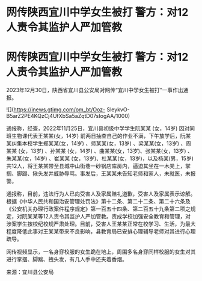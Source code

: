 # 网传陕西宜川中学女生被打 警方：对12人责令其监护人严加管教

# 网传陕西宜川中学女生被打 警方：对12人责令其监护人严加管教

2023年12月30日，陕西省宜川县公安局对网传“宜川中学女生被打”一事作出通报。

![](https://inews.gtimg.com/om_bt/Ooz-
SleykvO-B5arZ2PE4KQzCj4UfXbSa5aZqtD07sIogAA/1000)

通报称，经查，2022年11月25日，宜川县初级中学学生阮某某 (女，14岁) 因对同班生物课代表王某某(女，14岁)
前两日抽查自己的作业不满，下午放学后，阮某某纠集本校学生郑某某(女，14岁) 、师某某(女，13岁) 、梁某某(女，13岁) 、周某某 (女，13岁)
、孙某某 (女，14岁) 、曲某某(女，13岁)、张某某(女，13岁) 、朱某某(女，14岁) 、崔某某
(女，13岁)、杜某某(女，13岁)，以及杨某(男，15岁)
共12人，将王某某带至县城中山街巷一砂锅店库房内，逼迫其坐在一木凳上，掌掴、脚踢、揪头发并威胁辱骂。事发后，王某某未告知老师和家人，未就医，未报警。

通报称，目前，违法行为人已向受害人及家属赔礼道歉，受害人及家属表示谅解。根据《中华人民共和国治安管理处罚法》第十二条、第二十二条、第二十六条及《公安机关办理行政案件程序规定》第一百五十四条、第二百五十九条第二项之规定，对阮某某等12人责令其监护人严加管教。责成学校加强安全教育和管理，对涉案学生按校纪校规严肃处理。目前，受害人王某某正常在校学习、生活，为最大程度降低此事对王某某带来不良影响，县教育局已安排心理辅导老师对其进行心理疏导。

网传视频显示，一名身穿校服的女生跪在地上，周围多名身穿同样校服的女生对其进行掌掴、脚踹、拽头发，有几人手中还夹着香烟。

来源：宜川县公安局

